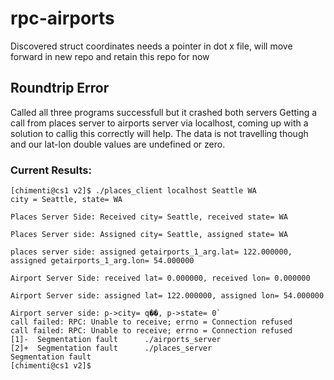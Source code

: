 # rpc-airports

Discovered struct coordinates needs a pointer in dot x file, will move forward in new repo and retain this repo for now

## Roundtrip Error

Called all three programs successfull but it crashed both servers
Getting a call from places server to airports server via localhost, coming up with a solution to callig this correctly will help. The data is not travelling though and our lat-lon double values are undefined or zero.

### Current Results:

```
[chimenti@cs1 v2]$ ./places_client localhost Seattle WA
city = Seattle, state= WA

Places Server Side: Received city= Seattle, received state= WA

Places Server side: Assigned city= Seattle, assigned state= WA

places server side: assigned getairports_1_arg.lat= 122.000000, assigned getairports_1_arg.lon= 54.000000

Airport Server Side: received lat= 0.000000, received lon= 0.000000

Airport Server side: assigned lat= 122.000000, assigned lon= 54.000000

Airport server side: p->city= q��, p->state= 0`
call failed: RPC: Unable to receive; errno = Connection refused
call failed: RPC: Unable to receive; errno = Connection refused
[1]-  Segmentation fault      ./airports_server
[2]+  Segmentation fault      ./places_server
Segmentation fault
[chimenti@cs1 v2]$ 
```

